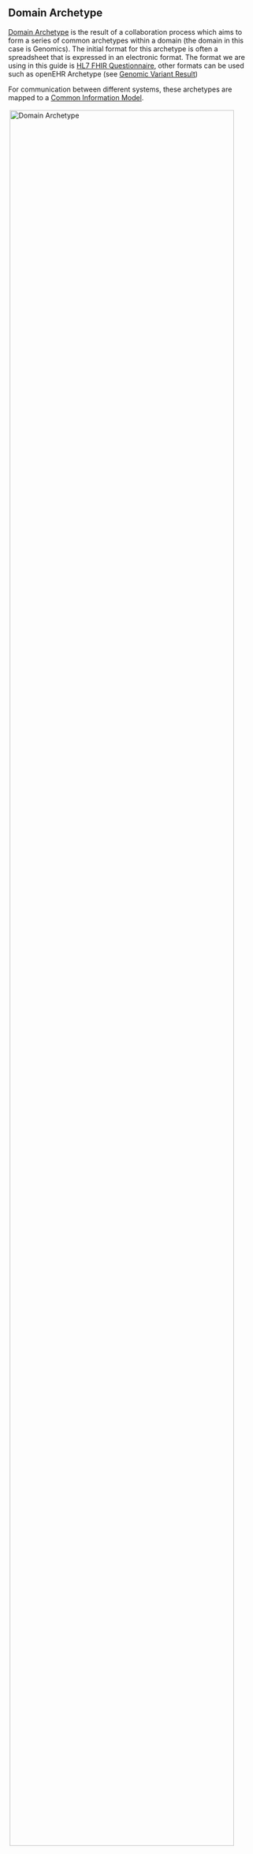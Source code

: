 
## Domain Archetype

[Domain Archetype](https://en.wikipedia.org/wiki/Archetype_(information_science)) is the result of a collaboration process which aims to form a series of common archetypes within a domain (the domain in this case is Genomics). 
The initial format for this archetype is often a spreadsheet that is expressed in an electronic format. The format we are using in this guide is [HL7 FHIR Questionnaire](https://hl7.org/fhir/R4/questionnaire.html), other formats can be used such as openEHR Archetype (see [Genomic Variant Result](https://ckm.openehr.org/ckm/archetypes/1013.1.3759))

For communication between different systems, these archetypes are mapped to a [Common Information Model](#common-information-model). 


<img style="padding:3px;width:95%;" src="Domain Archetype.drawio.png" alt="Domain Archetype"/>
<br clear="all">
<p class="figureTitle">Domain Archetype</p> 
<br clear="all">

## Common Information Model

The domain archetypes are implemented via a [Canonical Data Model](https://en.wikipedia.org/wiki/Canonical_model), which is common across all technical formats (i.e. HL7 v2 and HL7 FHIR) and is described using HL7 FHIR.

Elements from [NHS England FHIR Genomics Implementation Guide](https://simplifier.net/guide/fhir-genomics-implementation-guide/Home) have been incorporated into this guide, in particular the use of [NHS Data Model and Dictionary Model](https://www.datadictionary.nhs.uk/) identifiers and other identifiers already present in HL7 v2 OML and ORU. 
See [Identities and Codes](#identities-and-codes) for more details. 

<img style="padding:3px;width:95%;" src="Canonical Model.drawio.png" alt="Enterprise Canonical Data Model"/>
<br clear="all">
<p class="figureTitle">Enterprise Canonical Data Model</p> 
<br clear="all">



## Identities (Identifiers)

Both domain archetypes have a very strong focus on the use of [Correlation Identifier (Enterprise Integration Patterns)](https://www.enterpriseintegrationpatterns.com/patterns/messaging/CorrelationIdentifier.html) or [Rule 3: Reference Other Aggregates by Identity (Implementing Domain Driven Design)](https://www.archi-lab.io/infopages/ddd/aggregate-design-rules-vernon.html#rule-3-reference-other-aggregates-by-identity), which is also consistent with IHE/HL7 concepts of [Bounded Context (martinfowler.com)](https://martinfowler.com/bliki/BoundedContext.html) 

In practice this means, the following FHIR resources will have the following identifiers within the `IHE Laboratory Testing Workflow` domain:

- ServiceRequest
  - [Placer Order Number](StructureDefinition-PlacerOrderNumber.html)
  - [Filler Order Number](StructureDefinition-FillerOrderNumber.html)
  - [Placer Group Number](StructureDefinition-PlacerGroupNumber.html)
  - [Accession Number](StructureDefinition-AccessionNumber.html)
 
- Specimen
  - identifier
  - [Accession Number](StructureDefinition-AccessionNumber.html)
- DiagnosticReport
  - identifier
  - [Filler Order Number](StructureDefinition-FillerOrderNumber.html)
  - [Accession Number](StructureDefinition-AccessionNumber.html)
- Patient (not strictly within the domain but included for HL7/IHE/NHSE compatability reasons)
  - [NHS Number](StructureDefinition-NHSNumber.html)
  - [Medical Record Number](StructureDefinition-MedicalRecordNumber.html)
- Encounter
  - [Episode Number](StructureDefinition-EpisodeNumber.html)

This includes making use of FHIR Identifier `assigner.identifier.value` (HL7 v2 `Assigning Facility` in a variety of ID types) to distinguish these identifiers between different organisations, the recommendation is to use [ODS Code](https://www.datadictionary.nhs.uk/attributes/organisation_code.html), e.g.

```aiignore
    {
      "type" : {
        "coding" : [
          {
            "system" : "http://terminology.hl7.org/CodeSystem/v2-0203",
            "code" : "ACSN"
          }
        ]
      },
      "value" : "1001166717",
      "assigner" : {
        "identifier" : {
          "system" : "https://fhir.nhs.uk/Id/ods-organization-code",
          "value" : "699X0"
        }
      }
    }
```

### References to other domains

Is present around Organisation, Practioner and PractitionerRole. NHS England has expressed a preference to use NHS England Identifiers, these are:

- Organization 
  - [ODS Code](StructureDefinition-OrganisationCode.html)
- Practitioner
  - [Practitioner Identifiers](StructureDefinition-EnglandPractitionerIdentifier.html) (GMP and GMC Numbers)
- PractitionerRole
  - [ODS Code](StructureDefinition-OrganisationCode.html)
  - [Practitioner Identifiers](StructureDefinition-EnglandPractitionerIdentifier.html)

## Domain Archetype and Panels

TODO Explains how questions and answers are converted into v2 OBX/FHIR Observations based on https://build.fhir.org/ig/HL7/sdc/extraction.html

### Prior Results (Complete Blood Count Panel) Example

> The following information is presented as a HOWTO guide, it is not recommending any clinical coding.

The following is an extract from **Digital Health and Care Wales HL7 2.5.1 ORU_R01**.

> NHS England has not defined HL7 v2 ORU standards, and the use of HL7 v2 ORU is common in England. DHCW example is being used for documentation reasons, the clinical coding shown here is an example and not a standard.

```aiignore
OBR|2||914694928301|B0001^Full blood count|||201803091500|||^ABM: Sian Jones||||201803091500|^^Dr Jones
Indiana|^Jones^Indiana^^^Dr||||||201803091500|||F
TQ1|||||||201803091400|201803091500|S^^^^^^^^Urgent
OBX|1|NM|B0300^White blood cell (WBC) count||3.5|x10\S\9/L|4.0-11.0|L|||F|||201803091500
OBX|2|SN|B0307^Haemoglobin (Hb)||<^149|g/L|130-180|H|||F|||201803091500
OBX|3|NM|B0314^Platelet (PLT) count||500|x10\S\9/L|150-400|H|||F|||201803091500
OBX|4|NM|B0306^Red blood cell (RBC) count||6.00|x10\S\12/L|4.50-6.00|N|||F|||201803091500
OBX|6|CE|B0309^Mean cell volume (MCV)||NA^Not assayed^ACME|fL|80-100|N|||F|||201803091500
```

The coding (B0001, B0300, B0307, etc) is using local laboratory coding, ideally we want all organisations to communicate via standard coding and in the UK this preferred clinical coding is [SNOMED CT UK Edition 83821000000107](https://digital.nhs.uk/services/terminology-and-classifications/snomed-ct) and the preferred coding standard for units is [UCUM](https://ucum.org/). To use local codes would mean 20+ organisation maintaining code mappings between all the different local codesystems, by using SNOMED (or LOINC) this means they only need to maintain mappings between local codes and SNOMED (or LOINC)

At the time of writing, there is no definition of Complete Blood Count in the NHS. So instead, we look elsewhere:

- Searching [LOINC](https://loinc.org/) gives:
  - [LOINC 58410-2](https://loinc.org/58410-2)
- US [minimal Common Oncology Data Elements (mCODE)](https://build.fhir.org/ig/HL7/fhir-mCODE-ig/group-assessment.html#laboratory-tests) points to an example in US Core [Example DiagnosticReport: CBC Example](https://hl7.org/fhir/us/core/DiagnosticReport-cbc.html) which is based on the LOINC panel found in the previous search.

LOINC CBC panel - Blood by Automated count:

| LOINC     | Name                                                                    | R/O/C | UCUM Units |
|-----------|-------------------------------------------------------------------------|-------|------------|
| 58410-2   | CBC panel - Blood by Automated count                                    |       |            |			
| - 6690-2  | Leukocytes [#/volume] in Blood by Automated count                       | R     | 		10*3/uL  
| - 789-8   | Erythrocytes [#/volume] in Blood by Automated count	                    | R	    | 	10*6/uL   
| - 718-7   | Hemoglobin [Mass/volume] in Blood	                                      | R     | 		g/dL     |
| - 4544-3  | Hematocrit [Volume Fraction] of Blood by Automated count                | R	    | 	%         |
| - 787-2   | MCV [Entitic mean volume] in Red Blood Cells by Automated count	        | R	    | 	fL        |
| - 785-6   | MCH [Entitic mass] by Automated count	                                  | R	    | 	pg        |
| - 786-4   | MCHC [Entitic Mass/volume] in Red Blood Cells by Automated count	       | R	    | 	g/dL      |
| - 788-0   | Erythrocyte [DistWidth] in Red Blood Cells by Automated count           | O	    | 	%         |
| - 777-3   | Platelets [#/volume] in Blood by Automated count                        | R	    | 	10*3/uL   |
| - 32207-3 | Platelet distribution width [Entitic volume] in Blood by Automated count	 | O     | 	fL        |
| - 32623-1 | Platelet [Entitic mean volume] in Blood by Automated count              | O     | 		fL       |

Armed with this information which provides more details on the names and units to use, we can search UK sources. Some suggested resources include:

- [NHS England Pathology FHIR Implementation Guide](https://simplifier.net/guide/pathology-fhir-implementation-guide) which reveals
  - [PATH-R4-10: Bundle Example - Full Blood Count Report](https://simplifier.net/guide/pathology-fhir-implementation-guide/Home/FHIRAssets/AllAssets/All-Profiles/Examples/Bundles/Full-Blood-Count-Report?version=0.1) and so we have UK SNOMED coding.
- [OpenSAFELY codelists](https://www.opencodelists.org/codelist/opensafely) which contain many valuesets used in primary care.
- Internet searches also reveal several NHS Trusts providing documentation around *Full Blood Count*, this often includes the local coding we saw with the HL7 v2 example. The example below is from [University Hospitals of Liverpool Group - Full Blood Count](https://pathlabs.rlbuht.nhs.uk/fullbloodcount__h.htm)

<img style="padding:3px;width:700px;" src="Liverpool-FBC.png" alt="University Hospitals of Liverpool Group Full Blood Count"/>
<br clear="all">
<p class="figureTitle">University Hospitals of Liverpool Group - Full Blood Count</p> 
<br clear="all">

Based on the results we have found so far, we could start to infer LOINC - Local Codes - SNOMED mappings, this is not recommended for a developer or business analyst.

> Code mappings should be created by a [clinical coder](https://en.wikipedia.org/wiki/Clinical_coder). In HL7 FHIR this code mapping is known as a [ConceptMap](https://hl7.org/fhir/R4/conceptmap.html). NHS England has produced instructions for creating a [ConceptMap](https://digital.nhs.uk/services/terminology-server/training-guides/new-to-the-terminology-server/authoring-fhir-terminology-resources/create-a-new-concept-map) using the [NHS England Ontology Server](https://digital.nhs.uk/services/terminology-server)

However, LOINC and SNOMED have collaborated to produce [The LOINC Ontology SNOMED CT Browser](https://browser.loincsnomed.org/?). Which allows us to alter our previous definition of the panel to:

| LOINC     | SNOMED              | Name                                                                      | R/O/C | UCUM Units |
|-----------|---------------------|---------------------------------------------------------------------------|-------|------------|
| 58410-2   |                     | CBC panel - Blood by Automated count                                      |       |            |			
| - 6690-2  | [147071010000102](http://snomed.info/id/147071010000102) | Leukocytes [#/volume] in Blood by Automated count                         | R     | 		10*3/uL  
| - 789-8   | [249121010000107](http://snomed.info/id/249121010000107)   | Erythrocytes [#/volume] in Blood by Automated count	                      | R	    | 	10*6/uL   
| - 718-7   | [168331010000106](http://snomed.info/id/168331010000106)   | Hemoglobin [Mass/volume] in Blood	                                        | R     | 		g/dL     |
| - 4544-3  | [558261010000109](http://snomed.info/id/558261010000109)   | Hematocrit [Volume Fraction] of Blood by Automated count                  | R	    | 	%         |
| - 787-2   | [613061010000108](http://snomed.info/id/613061010000108)   | MCV [Entitic mean volume] in Red Blood Cells by Automated count	          | R	    | 	fL        |
| - 785-6   | [612991010000106](http://snomed.info/id/612991010000106)   | MCH [Entitic mass] by Automated count	                                    | R	    | 	pg        |
| - 786-4   | [613001010000107](http://snomed.info/id/613001010000107)   | MCHC [Entitic Mass/volume] in Red Blood Cells by Automated count	         | R	    | 	g/dL      |
| - 788-0   | [613181010000104](http://snomed.info/id/613181010000104)   | Erythrocyte [DistWidth] in Red Blood Cells by Automated count             | O	    | 	%         |
| - 777-3   | [218801010000106](http://snomed.info/id/218801010000106)   | Platelets [#/volume] in Blood by Automated count                          | R	    | 	10*3/uL   |
| - 32207-3 |                     | Platelet distribution width [Entitic volume] in Blood by Automated count	 | O     | 	fL        |
| - 32623-1 | [528301010000103](http://snomed.info/id/528301010000103)   | Platelet [Entitic mean volume] in Blood by Automated count                | O     | 		fL       |

> Note these SNOMED codes do not appear to be supported in the UK Edition of SNOMED.

As a Domain Archetype or Panel, we can represent this as a [FHIR Questionnaire](https://hl7.org/fhir/R4/questionnaire.html)

This format is useful as it is supported by tooling, for example, [National Laboratory of Medicine - NLM Form Builder](https://formbuilder.nlm.nih.gov/) which was used to help produce the CBC example.  

<img style="padding:3px;width:700px;" src="NLMFormBuilder.png" alt="NLM Form Builder"/>
<br clear="all">
<p class="figureTitle">NLM Form Builder</p> 
<br clear="all">

An example for Full Blood Count: 

> Archetype/Panel [CBC panel - Blood by Automated count](Questionnaire-58410-2.html). 

FHIR Questionnaire can hold mappings between different structures and codes. In the example below we can see LOINC codes for questions in the `LinkId` column and where the questions should map to in FHIR Resources (for FHIR Observation resource this also implies HL7 v2 OBX segments, both are commonly used for exchanging questions and answers between systems).

<img style="padding:3px;width:700px;" src="Questionnaire-Definitions.png" alt="FHIR Questionnaire Example"/>
<br clear="all">
<p class="figureTitle">FHIR Questionnaire Example</p> 
<br clear="all">

The JSON/XML representation can also contain coding for different codesystems, e.g.

```json
 "code": [
        {
          "system": "http://loinc.org",
          "code": "6690-2",
          "display": "WBC # Bld Auto"
        },
        {
          "system": "http://snomed.info/sct",
          "code": "147071010000102",
          "display": "WBC Auto (Bld) [#/Vol]"
        }
      ]
```

Armed with this information, we can create a FHIR Observation [Example Observation: MCV - Mean corpuscular volume](Observation-OBX-MCV.html). This is similar to the earlier DHCW example for OBX-6.

```aiignore
OBX|6|CE|B0309^Mean cell volume (MCV)||NA^Not assayed^ACME|fL|80-100|N|||F|||201803091500
```

The main difference is the use of clinical coding instead of the `B0309` local code. Note also the ranges are different and will vary between labs.

Another way of handling the mapping between coding is FHIR [ConceptMap](https://hl7.org/fhir/R4/conceptmap.html). A simple example of this mapping between the UK and LOINC SNOMED coding can be found here:

- [ConceptMap: SNOMED LOINC edition to SNOMED UK edition](ConceptMap-SNOMEDLOINCtoSNOMEDUK.html) 
  
<img style="padding:3px;width:700px;" src="ConceptMap-Example.png" alt="FHIR ConceptMap Example"/>
<br clear="all">
<p class="figureTitle">FHIR ConceptMap SNOMED LOINC Edition to SNOMED UK Edition Example</p> 
<br clear="all">

- [ConceptMap: LOINC to SNOMED UK edition](ConceptMap-LOINCtoSNOMEDUK.html)

<img style="padding:3px;width:700px;" src="ConceptMap-ExampleLOINC.png" alt="FHIR ConceptMap Example"/>
<br clear="all">
<p class="figureTitle">FHIR ConceptMap LOINC to SNOMED UK Example</p> 
<br clear="all">


### Codes or Resources

This is for discussion, this applies to FHIR resources identified as not being entities (and the use of identifier is not mandatory). These include:

- Observation
- Condition

In FHIR the codes for these will be [CodeableConcept](https://hl7.org/fhir/R4/datatypes.html#CodeableConcept) (HL7 v2 CE Data Types). It is excepted NHS England will

- express a preference towards [SNOMED CT](https://digital.nhs.uk/services/terminology-and-classifications/snomed-ct)
- use FHIR Resources to represent these.

The use of FHIR resources for data which is currently HL7 v2 CE Data Type may need to be questioned. 
For example mapping of HL7 v2 `ORC-16` is to `ServiceRequest.requestCode` according to [ServiceRquest - HL7 v2 Mapping](https://digital.nhs.uk/services/terminology-and-classifications/snomed-ct), this is a v2 CE to FHIR CodeableConcept conversion. 
Curently this is stated as an implied `ServiceRequest.requestReference` mapping (ISSUE link: [NHS England Developer Community Genomics Order Management Service - FHIR ServiceRequest reason](https://developer.community.nhs.uk/t/genomics-order-management-service-fhir-servicerequest-reason/4396))

